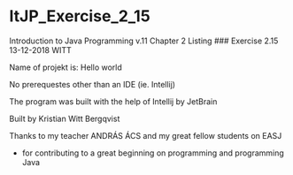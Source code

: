 # ItJP_Exercise_2_15

Introduction to Java Programming v.11 
Chapter 2
Listing ###
Exercise 2.15
13-12-2018
WITT

Name of projekt is: Hello world

No prerequestes other than an IDE (ie. Intellij)

The program was built with the help of Intellij by JetBrain

Built by Kristian Witt Bergqvist

Thanks to my teacher ANDRÁS ÁCS and my great fellow students on EASJ
- for contributing to a great beginning on programming and programming Java
